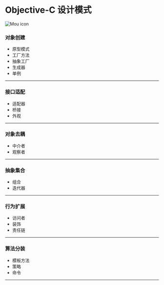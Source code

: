 # Objective-C 设计模式
![Mou icon](http://a1.jikexueyuan.com/home/201601/29/7c2e/56ab1968879d8.jpg)
### 对象创建
* 原型模式
* 工厂方法
* 抽象工厂
* 生成器	
* 单例

***

### 接口适配
* 适配器
* 桥接
* 外观

---
### 对象去耦
* 中介者
* 观察者

---
### 抽象集合
* 组合
* 迭代器

---
### 行为扩展
* 访问者
* 装饰
* 责任链

---
### 算法分装
* 模板方法
* 策略
* 命令

---